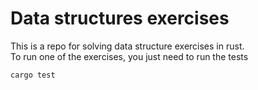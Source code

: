# Data structures exercises

This is a repo for solving data structure exercises in rust. <br />
To run one of the exercises, you just need to run the tests

```sh
cargo test
```